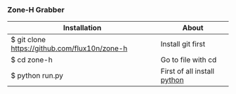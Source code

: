 ### Zone-H Grabber

| Installation |  About   |
| ------ | ------ |
| $ git clone https://github.com/flux10n/zone-h | Install git first |
| $ cd zone-h | Go to file with cd |
| $ python run.py | First of all install [python](https://python.org) |
